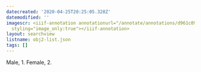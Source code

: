 ```yaml
---
datecreated: '2020-04-25T20:25:05.328Z'
datemodified: ''
imagescr: <iiif-annotation annotationurl="/annotate/annotations/d961c09a-8732-11ea-ab78-5254008afee6.json"
  styling="image_only:true"></iiif-annotation>
layout: searchview
listname: obj2-list.json
tags: []
---
```

Male, 1. Female, 2.